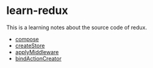 # learn-redux
This is a learning notes about the source code of redux.

* [compose](./compose.md)
* [createStore](./createStore.md)
* [applyMiddleware](./applyMiddleware.md)
* [bindActionCreator](./bindActionCreator.md)
